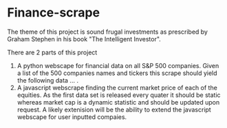 # Finance-scrape

The theme of this project is sound frugal investments as prescribed by Graham Stephen in his book "The Intelligent Investor".

There are 2 parts of this project

1) A python webscape for financial data on all S&P 500 companies. Given a list of the 500 companies names and tickers this scrape should yield the following data ... .
2) A javascript webscrape finding the current market price of each of the equities. As the first data set is released every quater it should be static whereas market cap is a dynamic statistic and should be updated upon request. A likely extenision will be the ability to extend the javascript webscape for user inputted compaies. 
